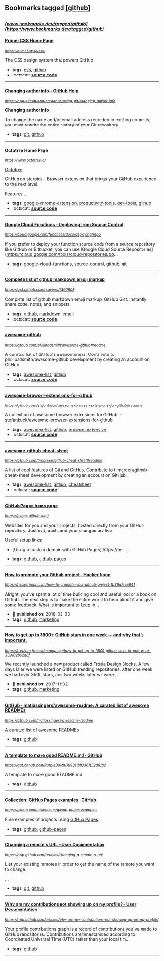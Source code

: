 ## Bookmarks tagged [[github]](https://www.bookmarks.dev/search?q=[github])

_<sup><sup>[www.bookmarks.dev/tagged/github](https://www.bookmarks.dev/tagged/github)</sup></sup>_
---
#### [Primer CSS Home Page](https://primer.style/css/)
_<sup>https://primer.style/css/</sup>_

The CSS design system that powers GitHub
* **tags**: [css](../tagged/css.md), [github](../tagged/github.md)
* :octocat: **[source code](https://github.com/primer/css)**
---
#### [Changing author info - GitHub Help](https://help.github.com/en/github/using-git/changing-author-info)
_<sup>https://help.github.com/en/github/using-git/changing-author-info</sup>_

**Changing author info**

To change the name and/or email address recorded in existing commits, you must rewrite the entire history of your Git repository.
* **tags**: [git](../tagged/git.md), [github](../tagged/github.md)
---
#### [Octotree Home Page](https://www.octotree.io/)
_<sup>https://www.octotree.io/</sup>_

[Octotree](https://chrome.google.com/webstore/detail/octotree/bkhaagjahfmjljalopjnoealnfndnagc)

GitHub on steroids - Browser extension that brings your GitHub experience to the next level.

Features
...
* **tags**: [google-chrome-extension](../tagged/google-chrome-extension.md), [productivity-tools](../tagged/productivity-tools.md), [dev-tools](../tagged/dev-tools.md), [github](../tagged/github.md)
* :octocat: **[source code](https://github.com/ovity/octotree)**
---
#### [Google Cloud Functions - Deploying from Source Control](https://cloud.google.com/functions/docs/deploying/repo)
_<sup>https://cloud.google.com/functions/docs/deploying/repo</sup>_

If you prefer to deploy your function source code from a source repository like GitHub or Bitbucket, you can use [Google Cloud Source Repositories](https://cloud.google.com/tools/cloud-repositories/do...
* **tags**: [google-cloud-functions](../tagged/google-cloud-functions.md), [source-control](../tagged/source-control.md), [github](../tagged/github.md), [git](../tagged/git.md)
---
#### [Complete list of github markdown emoji markup ](https://gist.github.com/rxaviers/7360908)
_<sup>https://gist.github.com/rxaviers/7360908</sup>_

Complete list of github markdown emoji markup. GitHub Gist: instantly share code, notes, and snippets.
* **tags**: [github](../tagged/github.md), [markdown](../tagged/markdown.md), [emoji](../tagged/emoji.md)
* :octocat: **[source code](https://gist.github.com/rxaviers/7360908)**
---
#### [awesome-github](https://github.com/phillipadsmith/awesome-github#readme)
_<sup>https://github.com/phillipadsmith/awesome-github#readme</sup>_

A curated list of GitHub's awesomeness. Contribute to phillipadsmith/awesome-github development by creating an account on GitHub.
* **tags**: [awesome-list](../tagged/awesome-list.md), [github](../tagged/github.md)
* :octocat: **[source code](https://github.com/phillipadsmith/awesome-github#readme)**
---
#### [awesome-browser-extensions-for-github](https://github.com/stefanbuck/awesome-browser-extensions-for-github#readme)
_<sup>https://github.com/stefanbuck/awesome-browser-extensions-for-github#readme</sup>_

A collection of awesome browser extensions for GitHub. - stefanbuck/awesome-browser-extensions-for-github
* **tags**: [awesome-list](../tagged/awesome-list.md), [github](../tagged/github.md), [browser-extension](../tagged/browser-extension.md)
* :octocat: **[source code](https://github.com/stefanbuck/awesome-browser-extensions-for-github#readme)**
---
#### [awesome-github-cheat-sheet](https://github.com/tiimgreen/github-cheat-sheet#readme)
_<sup>https://github.com/tiimgreen/github-cheat-sheet#readme</sup>_

A list of cool features of Git and GitHub. Contribute to tiimgreen/github-cheat-sheet development by creating an account on GitHub.
* **tags**: [awesome-list](../tagged/awesome-list.md), [github](../tagged/github.md), [cheatsheet](../tagged/cheatsheet.md)
* :octocat: **[source code](https://github.com/tiimgreen/github-cheat-sheet#readme)**
---
#### [GitHub Pages home page](https://pages.github.com/)
_<sup>https://pages.github.com/</sup>_

Websites for you and your projects, hosted directly from your GitHub repository. Just edit, push, and your changes are live

Useful setup links:
- [Using a custom domain with GitHub Pages](https://hel...
* **tags**: [github](../tagged/github.md), [github-pages](../tagged/github-pages.md)
---
#### [How to promote your Github project – Hacker Noon](https://hackernoon.com/how-to-promote-your-github-project-1b39a7eee841)
_<sup>https://hackernoon.com/how-to-promote-your-github-project-1b39a7eee841</sup>_

Alright, you’ve spent a lot of time building cool and useful tool or a book on Github. The next step is to make the entire world to hear about it and give some feedback. What is important to keep in…
* :calendar: **published on**: 2018-02-03
* **tags**: [github](../tagged/github.md), [marketing](../tagged/marketing.md)
---
#### [How to get up to 3500+ GitHub stars in one week — and why that’s important.](https://medium.freecodecamp.org/how-to-get-up-to-3500-github-stars-in-one-week-339102b62a8f)
_<sup>https://medium.freecodecamp.org/how-to-get-up-to-3500-github-stars-in-one-week-339102b62a8f</sup>_

We recently launched a new product called Froala Design Blocks. A few days later we were listed on GitHub trending repositories. After one week we had over 3500 stars, and two weeks later we were…
* :calendar: **published on**: 2017-11-02
* **tags**: [github](../tagged/github.md), [marketing](../tagged/marketing.md)
---
#### [GitHub - matiassingers/awesome-readme: A curated list of awesome READMEs](https://github.com/matiassingers/awesome-readme)
_<sup>https://github.com/matiassingers/awesome-readme</sup>_

A curated list of awesome READMEs
* **tags**: [github](../tagged/github.md)
---
#### [A template to make good README.md · GitHub](https://gist.github.com/PurpleBooth/109311bb0361f32d87a2)
_<sup>https://gist.github.com/PurpleBooth/109311bb0361f32d87a2</sup>_

A template to make good README.md
* **tags**: [github](../tagged/github.md)
---
#### [Collection: GitHub Pages examples · GitHub](https://github.com/collections/github-pages-examples)
_<sup>https://github.com/collections/github-pages-examples</sup>_

Fine examples of projects using [GitHub Pages](https://pages.github.com/)
* **tags**: [github](../tagged/github.md), [github-pages](../tagged/github-pages.md)
---
#### [Changing a remote's URL - User Documentation        ](https://help.github.com/articles/changing-a-remote-s-url/)
_<sup>https://help.github.com/articles/changing-a-remote-s-url/</sup>_

List your existing remotes in order to get the name of the remote you want to change.

...
* **tags**: [git](../tagged/git.md), [github](../tagged/github.md)
---
#### [Why are my contributions not showing up on my profile? - User Documentation        ](https://help.github.com/articles/why-are-my-contributions-not-showing-up-on-my-profile/)
_<sup>https://help.github.com/articles/why-are-my-contributions-not-showing-up-on-my-profile/</sup>_

Your profile contributions graph is a record of contributions you've made to GitHub repositories. Contributions are timestamped according to Coordinated Universal Time (UTC) rather than your local tim...
* **tags**: [github](../tagged/github.md)
---
